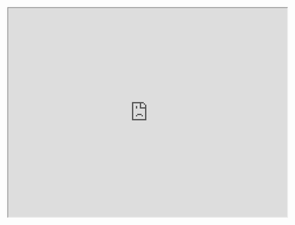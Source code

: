 <div>
       <iframe src="https://drive.google.com/file/d/1R4xjgO0YQmM7X-eTaZpELTdD9MHIyeUu/preview" width="640" height="480" allow="autoplay"></iframe>
</div>

<div id='Texto'>
       <h1></h1>
</div>
